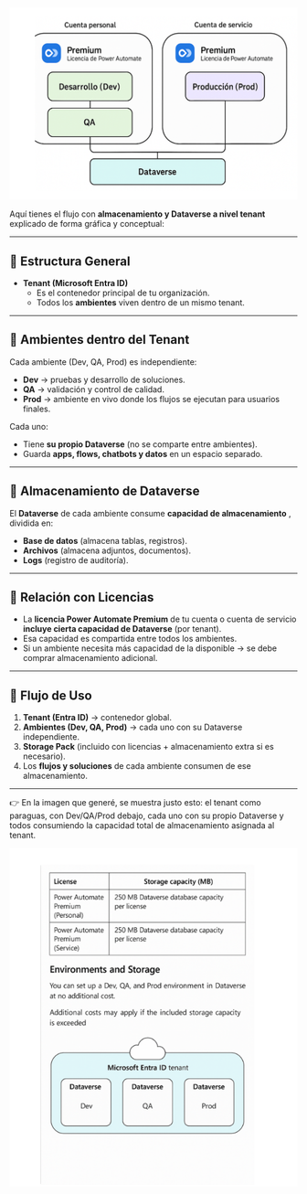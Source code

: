 ![1755816987855](image/env09_CostosDataverseLicenciaPremium/1755816987855.png)





Aquí tienes el flujo con **almacenamiento y Dataverse a nivel tenant** explicado de forma gráfica y conceptual:

---

## 🔹 Estructura General

* **Tenant (Microsoft Entra ID)**
  * Es el contenedor principal de tu organización.
  * Todos los **ambientes** viven dentro de un mismo tenant.

---

## 🔹 Ambientes dentro del Tenant

Cada ambiente (Dev, QA, Prod) es independiente:

* **Dev** → pruebas y desarrollo de soluciones.
* **QA** → validación y control de calidad.
* **Prod** → ambiente en vivo donde los flujos se ejecutan para usuarios finales.

Cada uno:

* Tiene **su propio Dataverse** (no se comparte entre ambientes).
* Guarda **apps, flows, chatbots y datos** en un espacio separado.

---

## 🔹 Almacenamiento de Dataverse

El **Dataverse** de cada ambiente consume  **capacidad de almacenamiento** , dividida en:

* **Base de datos** (almacena tablas, registros).
* **Archivos** (almacena adjuntos, documentos).
* **Logs** (registro de auditoría).

---

## 🔹 Relación con Licencias

* La **licencia Power Automate Premium** de tu cuenta o cuenta de servicio **incluye cierta capacidad de Dataverse** (por tenant).
* Esa capacidad es compartida entre todos los ambientes.
* Si un ambiente necesita más capacidad de la disponible → se debe comprar almacenamiento adicional.

---

## 🔹 Flujo de Uso

1. **Tenant (Entra ID)** → contenedor global.
2. **Ambientes (Dev, QA, Prod)** → cada uno con su Dataverse independiente.
3. **Storage Pack** (incluido con licencias + almacenamiento extra si es necesario).
4. Los **flujos y soluciones** de cada ambiente consumen de ese almacenamiento.

---

👉 En la imagen que generé, se muestra justo esto: el tenant como paraguas, con Dev/QA/Prod debajo, cada uno con su propio Dataverse y todos consumiendo la capacidad total de almacenamiento asignada al tenant.







![1755816962099](image/env09_CostosDataverseLicenciaPremium/1755816962099.png)
